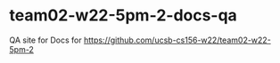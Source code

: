# team02-w22-5pm-2-docs-qa


QA site for Docs for https://github.com/ucsb-cs156-w22/team02-w22-5pm-2

